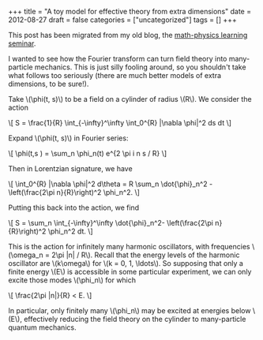 +++
title = "A toy model for effective theory from extra dimensions"
date = 2012-08-27
draft = false
categories = ["uncategorized"]
tags = []
+++

This post has been migrated from my old blog, the [math-physics learning seminar](https://mathphysseminar.blogspot.com/).


I wanted to see how the Fourier transform can turn field theory into many-particle mechanics. This is just silly fooling around, so you shouldn't take what follows too seriously (there are much better models of extra dimensions, to be sure!).


Take \\(\phi(t, s)\\) to be a field on a cylinder of radius \\(R\\). We consider the action


\\[ S = \frac{1}{R} \int_{-\infty}^\infty \int_0^{R} |\nabla \phi|^2 ds dt \\]


Expand \\(\phi(t, s)\\) in Fourier series:

\\[ \phi(t,s ) = \sum_n \phi_n(t) e^{2 \pi i n s / R} \\]

Then in Lorentzian signature, we have

\\[ \int_0^{R} |\nabla \phi|^2 d\theta = R \sum_n \dot{\phi}_n^2 - \left(\frac{2\pi n}{R}\right)^2 \phi_n^2. \\]


Putting this back into the action, we find

\\[ S = \sum_n \int_{-\infty}^\infty \dot{\phi}_n^2- \left(\frac{2\pi n}{R}\right)^2 \phi_n^2 dt. \\]


This is the action for infinitely many harmonic oscillators, with frequencies \\(\omega_n = 2\pi |n| / R\\). Recall that the energy levels of the harmonic oscillator are \\(k\omega\\) for \\(k = 0, 1, \ldots\\). So supposing that only a finite energy \\(E\\) is accessible in some particular experiment, we can only excite those modes \\(\phi_n\\) for which

\\[ \frac{2\pi |n|}{R} &lt; E. \\]

In particular, only finitely many \\(\phi_n\\) may be excited at energies below \\(E\\), effectively reducing the field theory on the cylinder to many-particle quantum mechanics.